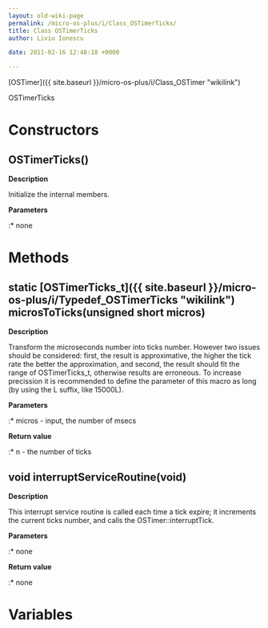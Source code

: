 ```yaml
---
layout: old-wiki-page
permalink: /micro-os-plus/i/Class_OSTimerTicks/
title: Class OSTimerTicks
author: Liviu Ionescu

date: 2011-02-16 12:48:18 +0000

---
```


[OSTimer]({{ site.baseurl }}/micro-os-plus/i/Class_OSTimer "wikilink")


OSTimerTicks

Constructors
============

OSTimerTicks()
--------------

**Description**


Initialize the internal members.

**Parameters**

:\* none

Methods
=======

static [OSTimerTicks_t]({{ site.baseurl }}/micro-os-plus/i/Typedef_OSTimerTicks "wikilink") microsToTicks(unsigned short micros)
-----------------------------------------------------------------------------------------------

**Description**


Transform the microseconds number into ticks number. However two issues should be considered: first, the result is approximative, the higher the tick rate the better the approximation, and second, the result should fit the range of OSTimerTicks_t, otherwise results are erroneous. To increase precission it is recommended to define the parameter of this macro as long (by using the L suffix, like 15000L).

**Parameters**

:\* micros - input, the number of msecs

**Return value**

:\* n - the number of ticks

void interruptServiceRoutine(void)
----------------------------------

**Description**


This interrupt service routine is called each time a tick expire; it increments the current ticks number, and calls the OSTimer::interruptTick.

**Parameters**

:\* none

**Return value**

:\* none

Variables
=========